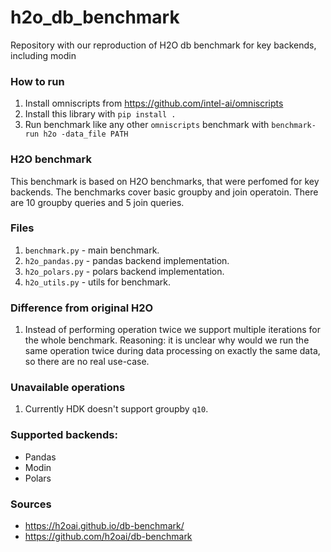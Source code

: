 # h2o_db_benchmark
Repository with our reproduction of H2O db benchmark for key backends, including modin

### How to run

1. Install omniscripts from https://github.com/intel-ai/omniscripts
2. Install this library with `pip install .`
3. Run benchmark like any other `omniscripts` benchmark with `benchmark-run h2o -data_file PATH`

### H2O benchmark

This benchmark is based on H2O benchmarks, that were perfomed for key backends.
The benchmarks cover basic groupby and join operatoin.
There are 10 groupby queries and 5 join queries.

### Files
1. `benchmark.py` - main benchmark.
2. `h2o_pandas.py` - pandas backend implementation.
3. `h2o_polars.py` - polars backend implementation.
4. `h2o_utils.py` - utils for benchmark.

### Difference from original H2O
1. Instead of performing operation twice we support multiple iterations for the whole benchmark. Reasoning: it is unclear why would we run the same operation twice during data processing on exactly the same data, so there are no real use-case.

### Unavailable operations
1. Currently HDK doesn't support groupby `q10`.

### Supported backends:
- Pandas
- Modin
- Polars

### Sources
- https://h2oai.github.io/db-benchmark/
- https://github.com/h2oai/db-benchmark
